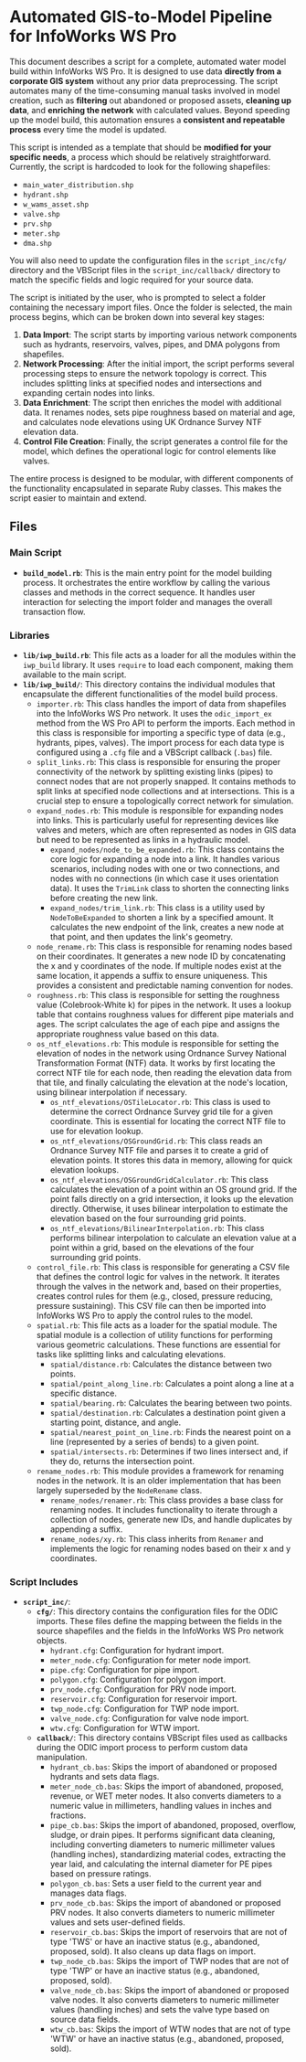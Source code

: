 # Automated GIS-to-Model Pipeline for InfoWorks WS Pro

This document describes a script for a complete, automated water model build within InfoWorks WS Pro. It is designed to use data **directly from a corporate GIS system** without any prior data preprocessing. The script automates many of the time-consuming manual tasks involved in model creation, such as **filtering** out abandoned or proposed assets, **cleaning up data**, and **enriching the network** with calculated values. Beyond speeding up the model build, this automation ensures a **consistent and repeatable process** every time the model is updated.

This script is intended as a template that should be **modified for your specific needs**, a process which should be relatively straightforward. Currently, the script is hardcoded to look for the following shapefiles:

- `main_water_distribution.shp`
- `hydrant.shp`
- `w_wams_asset.shp`
- `valve.shp`
- `prv.shp`
- `meter.shp`
- `dma.shp`

You will also need to update the configuration files in the `script_inc/cfg/` directory and the VBScript files in the `script_inc/callback/` directory to match the specific fields and logic required for your source data.

The script is initiated by the user, who is prompted to select a folder containing the necessary import files. Once the folder is selected, the main process begins, which can be broken down into several key stages:

1.  **Data Import**: The script starts by importing various network components such as hydrants, reservoirs, valves, pipes, and DMA polygons from shapefiles.
2.  **Network Processing**: After the initial import, the script performs several processing steps to ensure the network topology is correct. This includes splitting links at specified nodes and intersections and expanding certain nodes into links.
3.  **Data Enrichment**: The script then enriches the model with additional data. It renames nodes, sets pipe roughness based on material and age, and calculates node elevations using UK Ordnance Survey NTF elevation data.
4.  **Control File Creation**: Finally, the script generates a control file for the model, which defines the operational logic for control elements like valves.

The entire process is designed to be modular, with different components of the functionality encapsulated in separate Ruby classes. This makes the script easier to maintain and extend.

## Files

### Main Script

- **`build_model.rb`**: This is the main entry point for the model building process. It orchestrates the entire workflow by calling the various classes and methods in the correct sequence. It handles user interaction for selecting the import folder and manages the overall transaction flow.

### Libraries

- **`lib/iwp_build.rb`**: This file acts as a loader for all the modules within the `iwp_build` library. It uses `require` to load each component, making them available to the main script.
- **`lib/iwp_build/`**: This directory contains the individual modules that encapsulate the different functionalities of the model build process.
  - `importer.rb`: This class handles the import of data from shapefiles into the InfoWorks WS Pro network. It uses the `odic_import_ex` method from the WS Pro API to perform the imports. Each method in this class is responsible for importing a specific type of data (e.g., hydrants, pipes, valves). The import process for each data type is configured using a `.cfg` file and a VBScript callback (`.bas`) file.
  - `split_links.rb`: This class is responsible for ensuring the proper connectivity of the network by splitting existing links (pipes) to connect nodes that are not properly snapped. It contains methods to split links at specified node collections and at intersections. This is a crucial step to ensure a topologically correct network for simulation.
  - `expand_nodes.rb`: This module is responsible for expanding nodes into links. This is particularly useful for representing devices like valves and meters, which are often represented as nodes in GIS data but need to be represented as links in a hydraulic model.
    - `expand_nodes/node_to_be_expanded.rb`: This class contains the core logic for expanding a node into a link. It handles various scenarios, including nodes with one or two connections, and nodes with no connections (in which case it uses orientation data). It uses the `TrimLink` class to shorten the connecting links before creating the new link.
    - `expand_nodes/trim_link.rb`: This class is a utility used by `NodeToBeExpanded` to shorten a link by a specified amount. It calculates the new endpoint of the link, creates a new node at that point, and then updates the link's geometry.
  - `node_rename.rb`: This class is responsible for renaming nodes based on their coordinates. It generates a new node ID by concatenating the x and y coordinates of the node. If multiple nodes exist at the same location, it appends a suffix to ensure uniqueness. This provides a consistent and predictable naming convention for nodes.
  - `roughness.rb`: This class is responsible for setting the roughness value (Colebrook-White k) for pipes in the network. It uses a lookup table that contains roughness values for different pipe materials and ages. The script calculates the age of each pipe and assigns the appropriate roughness value based on this data.
  - `os_ntf_elevations.rb`: This module is responsible for setting the elevation of nodes in the network using Ordnance Survey National Transformation Format (NTF) data. It works by first locating the correct NTF tile for each node, then reading the elevation data from that tile, and finally calculating the elevation at the node's location, using bilinear interpolation if necessary.
    - `os_ntf_elevations/OSTileLocator.rb`: This class is used to determine the correct Ordnance Survey grid tile for a given coordinate. This is essential for locating the correct NTF file to use for elevation lookup.
    - `os_ntf_elevations/OSGroundGrid.rb`: This class reads an Ordnance Survey NTF file and parses it to create a grid of elevation points. It stores this data in memory, allowing for quick elevation lookups.
    - `os_ntf_elevations/OSGroundGridCalculator.rb`: This class calculates the elevation of a point within an OS ground grid. If the point falls directly on a grid intersection, it looks up the elevation directly. Otherwise, it uses bilinear interpolation to estimate the elevation based on the four surrounding grid points.
    - `os_ntf_elevations/BilinearInterpolation.rb`: This class performs bilinear interpolation to calculate an elevation value at a point within a grid, based on the elevations of the four surrounding grid points.
  - `control_file.rb`: This class is responsible for generating a CSV file that defines the control logic for valves in the network. It iterates through the valves in the network and, based on their properties, creates control rules for them (e.g., closed, pressure reducing, pressure sustaining). This CSV file can then be imported into InfoWorks WS Pro to apply the control rules to the model.
  - `spatial.rb`: This file acts as a loader for the spatial module. The spatial module is a collection of utility functions for performing various geometric calculations. These functions are essential for tasks like splitting links and calculating elevations.
    - `spatial/distance.rb`: Calculates the distance between two points.
    - `spatial/point_along_line.rb`: Calculates a point along a line at a specific distance.
    - `spatial/bearing.rb`: Calculates the bearing between two points.
    - `spatial/destination.rb`: Calculates a destination point given a starting point, distance, and angle.
    - `spatial/nearest_point_on_line.rb`: Finds the nearest point on a line (represented by a series of bends) to a given point.
    - `spatial/intersects.rb`: Determines if two lines intersect and, if they do, returns the intersection point.
  - `rename_nodes.rb`: This module provides a framework for renaming nodes in the network. It is an older implementation that has been largely superseded by the `NodeRename` class.
    - `rename_nodes/renamer.rb`: This class provides a base class for renaming nodes. It includes functionality to iterate through a collection of nodes, generate new IDs, and handle duplicates by appending a suffix.
    - `rename_nodes/xy.rb`: This class inherits from `Renamer` and implements the logic for renaming nodes based on their x and y coordinates.

### Script Includes

- **`script_inc/`**:
  - **`cfg/`**: This directory contains the configuration files for the ODIC imports. These files define the mapping between the fields in the source shapefiles and the fields in the InfoWorks WS Pro network objects.
    - `hydrant.cfg`: Configuration for hydrant import.
    - `meter_node.cfg`: Configuration for meter node import.
    - `pipe.cfg`: Configuration for pipe import.
    - `polygon.cfg`: Configuration for polygon import.
    - `prv_node.cfg`: Configuration for PRV node import.
    - `reservoir.cfg`: Configuration for reservoir import.
    - `twp_node.cfg`: Configuration for TWP node import.
    - `valve_node.cfg`: Configuration for valve node import.
    - `wtw.cfg`: Configuration for WTW import.
  - **`callback/`**: This directory contains VBScript files used as callbacks during the ODIC import process to perform custom data manipulation.
    - `hydrant_cb.bas`: Skips the import of abandoned or proposed hydrants and sets data flags.
    - `meter_node_cb.bas`: Skips the import of abandoned, proposed, revenue, or WET meter nodes. It also converts diameters to a numeric value in millimeters, handling values in inches and fractions.
    - `pipe_cb.bas`: Skips the import of abandoned, proposed, overflow, sludge, or drain pipes. It performs significant data cleaning, including converting diameters to numeric millimeter values (handling inches), standardizing material codes, extracting the year laid, and calculating the internal diameter for PE pipes based on pressure ratings.
    - `polygon_cb.bas`: Sets a user field to the current year and manages data flags.
    - `prv_node_cb.bas`: Skips the import of abandoned or proposed PRV nodes. It also converts diameters to numeric millimeter values and sets user-defined fields.
    - `reservoir_cb.bas`: Skips the import of reservoirs that are not of type 'TWS' or have an inactive status (e.g., abandoned, proposed, sold). It also cleans up data flags on import.
    - `twp_node_cb.bas`: Skips the import of TWP nodes that are not of type 'TWP' or have an inactive status (e.g., abandoned, proposed, sold).
    - `valve_node_cb.bas`: Skips the import of abandoned or proposed valve nodes. It also converts diameters to numeric millimeter values (handling inches) and sets the valve type based on source data fields.
    - `wtw_cb.bas`: Skips the import of WTW nodes that are not of type 'WTW' or have an inactive status (e.g., abandoned, proposed, sold).
